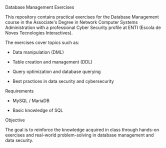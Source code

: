 Database Management Exercises

This repository contains practical exercises for the Database Management course in the Associate's Degree in Network Computer Systems Administration with a professional Cyber Security profile at ENTI (Escola de Noves Tecnologies Interactives).


The exercises cover topics such as:

- Data manipulation (DML)

- Table creation and management (DDL)

- Query optimization and database querying

- Best practices in data security and cybersecurity
  

Requirements

- MySQL / MariaDB

- Basic knowledge of SQL
  

Objective

The goal is to reinforce the knowledge acquired in class through hands-on exercises and real-world problem-solving in database management and data security.

